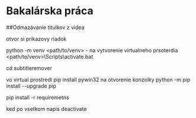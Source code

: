 # Bakalárska práca
##Odmazávanie titulkov z videa

otvor si prikazovy riadok 

python -m venv <path/to/venv> - na vytvorenie virtualneho prsoterdia
<path/to/venv>\Scripts\activate.bat

cd subtitleremover

vo virtual prostredi pip install pywin32 na otvorenie konzolky
python -m pip install --upgrade pip

pip install -r requiremetns

ked po vsetkom napis deactivate
